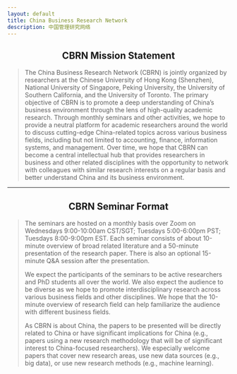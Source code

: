 ```yaml
---
layout: default
title: China Business Research Network
description: 中国管理研究网络
---
```


## **<center>CBRN Mission Statement</center>**
 
> The China Business Research Network (CBRN) is jointly organized by researchers at the Chinese University of Hong Kong (Shenzhen), National University of Singapore, Peking University, the University of Southern California, and the University of Toronto. The primary objective of CBRN is to promote a deep understanding of China’s business environment through the lens of high-quality academic research. Through monthly seminars and other activities, we hope to provide a neutral platform for academic researchers around the world to discuss cutting-edge China-related topics across various business fields, including but not limited to accounting, finance, information systems, and management. Over time, we hope that CBRN can become a central intellectual hub that provides researchers in business and other related disciplines with the opportunity to network with colleagues with similar research interests on a regular basis and better understand China and its business environment.

***

## **<center>CBRN Seminar Format</center>**
 
> The seminars are hosted on a monthly basis over Zoom on Wednesdays 9:00-10:00am CST/SGT; Tuesdays 5:00-6:00pm PST; Tuesdays 8:00-9:00pm EST. Each seminar consists of about 10-minute overview of broad related literature and a 50-minute presentation of the research paper. There is also an optional 15-minute Q&A session after the presentation. 
> 
> We expect the participants of the seminars to be active researchers and PhD students all over the world. We also expect the audience to be diverse as we hope to promote interdisciplinary research across various business fields and other disciplines. We hope that the 10-minute overview of research field can help familiarize the audience with different business fields.
> 
> As CBRN is about China, the papers to be presented will be directly related to China or have significant implications for China (e.g., papers using a new research methodology that will be of significant interest to China-focused researchers). We especially welcome papers that cover new research areas, use new data sources (e.g., big data), or use new research methods (e.g., machine learning).

